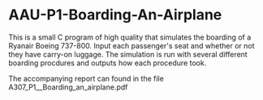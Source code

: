 # AAU-P1-Boarding-An-Airplane

This is a small C program of high quality that simulates the boarding of a Ryanair Boeing 737-800. Input each passenger's seat and whether or not they have carry-on luggage. The simulation is run with several different boarding procdures and outputs how each procedure took.

The accompanying report can found in the file A307_P1__Boarding_an_airplane.pdf
